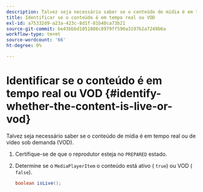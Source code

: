 ```yaml
---
description: Talvez seja necessário saber se o conteúdo de mídia é em tempo real ou de vídeo sob demanda (VOD).
title: Identificar se o conteúdo é em tempo real ou VOD
exl-id: a75332d9-a23a-423c-8d1f-81b40ca73b21
source-git-commit: be43bbbd1051886c8979ff590a3197b2a7249b6a
workflow-type: tm+mt
source-wordcount: '66'
ht-degree: 0%

---
```


# Identificar se o conteúdo é em tempo real ou VOD {#identify-whether-the-content-is-live-or-vod}

Talvez seja necessário saber se o conteúdo de mídia é em tempo real ou de vídeo sob demanda (VOD).

1. Certifique-se de que o reprodutor esteja no `PREPARED` estado.
1. Determine se o `MediaPlayerItem` o conteúdo está ativo ( `true`) ou VOD ( `false`).

   ```java
   boolean isLive();
   ```
